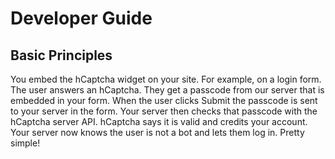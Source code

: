 # Developer Guide
## Basic Principles
You embed the hCaptcha widget on your site. For example, on a login form. The user answers an hCaptcha. They get a passcode from our server that is embedded in your form. When the user clicks Submit the passcode is sent to your server in the form. Your server then checks that passcode with the hCaptcha server API. hCaptcha says it is valid and credits your account. Your server now knows the user is not a bot and lets them log in. Pretty simple!

